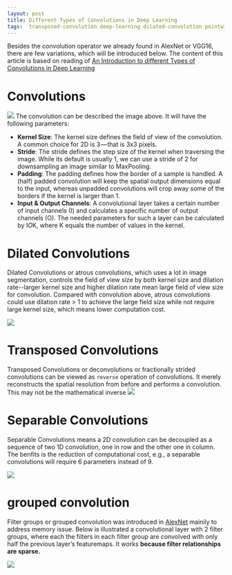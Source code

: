 ```yaml
---
layout: post
title: Different Types of Convolutions in Deep Learning
tags:  transposed-convolution deep-learning dilated-convolution pointwise-convolution separable-convolution convolutions grouped-convolution depthwise-convolution
---
```


Besides the convolution operator we already found in AlexNet or VGG16, there are few variations, which will be introduced below. The content of this article is based on reading of [An Introduction to different Types of Convolutions in Deep Learning
](https://towardsdatascience.com/types-of-convolutions-in-deep-learning-717013397f4d)

# Convolutions

![](https://cdn-images-1.medium.com/max/1200/1*1okwhewf5KCtIPaFib4XaA.gif)
The convolution can be described the image above. It will have the following parameters:
- **Kernel Size**: The kernel size defines the field of view of the convolution. A common choice for 2D is 3 — that is 3x3 pixels.
- **Stride**: The stride defines the step size of the kernel when traversing the image. While its default is usually 1, we can use a stride of 2 for downsampling an image similar to MaxPooling.
- **Padding**: The padding defines how the border of a sample is handled. A (half) padded convolution will keep the spatial output dimensions equal to the input, whereas unpadded convolutions will crop away some of the borders if the kernel is larger than 1.
- **Input & Output Channels**: A convolutional layer takes a certain number of input channels (I) and calculates a specific number of output channels (O). The needed parameters for such a layer can be calculated by I*O*K, where K equals the number of values in the kernel.

# Dilated Convolutions

Dilated Convolutions or atrous convolutions, which uses a lot in image segmentation, controls the field of view size by both kernel size and dilation rate--larger kernel size and higher dilation rate mean large field of view size for convolution. Compared with convolution above, atrous convolutions could use dilation rate > 1 to achieve the large field size while not require large kernel size, which means lower computation cost.

![](https://cdn-images-1.medium.com/max/1200/1*SVkgHoFoiMZkjy54zM_SUw.gif)

# Transposed Convolutions

Transposed Convolutions or deconvolutions or fractionally strided convolutions can be viewed as `reverse` operation of convolutions. It merely reconstructs the spatial resolution from before and performs a convolution. This may not be the mathematical inverse
![](https://cdn-images-1.medium.com/max/1200/1*Lpn4nag_KRMfGkx1k6bV-g.gif)

# Separable Convolutions

Separable Convolutions means a 2D convolution can be decoupled as a sequence of two 1D convolution, one in row and the other one in column. The benfits is the reduction of computational cost, e.g., a separable convolutions will require 6 parameters instead of 9.

![](https://cdn-images-1.medium.com/max/1200/1*owXMr9DonUUWP1c2Thg_Dw.png)

# grouped convolution

Filter groups or grouped convolution was introduced in [AlexNet](https://papers.nips.cc/paper/4824-imagenet-classification-with-deep-convolutional-neural-networks) mainily to address memory issue. Below is illustrated a convolutional layer with 2 filter groups, where each the filters in each filter group are convolved with only half the previous layer’s featuremaps. It works **because filter relationships are sparse.**

![](https://blog.yani.io/assets/images/posts/2017-08-10-filter-group-tutorial/filtergroups2.svg)
